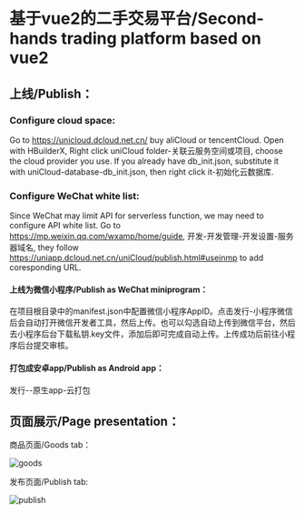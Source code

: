 # 基于vue2的二手交易平台/Second-hands trading platform based on vue2

## 上线/Publish：

### Configure cloud space:
Go to https://unicloud.dcloud.net.cn/ buy aliCloud or tencentCloud. Open with HBuilderX, Right click uniCloud folder-关联云服务空间或项目, choose the cloud provider you use. If you already have db_init.json, substitute it with uniCloud-database-db_init.json, then right click it-初始化云数据库.

### Configure WeChat white list:
Since WeChat may limit API for serverless function, we may need to configure API white list. Go to https://mp.weixin.qq.com/wxamp/home/guide, 开发-开发管理-开发设置-服务器域名, they follow https://uniapp.dcloud.net.cn/uniCloud/publish.html#useinmp to add coresponding URL.

#### 上线为微信小程序/Publish as WeChat miniprogram：
在项目根目录中的manifest.json中配置微信小程序AppID。点击发行-小程序微信后会自动打开微信开发者工具，然后上传。也可以勾选自动上传到微信平台，然后去小程序后台下载私钥.key文件，添加后即可完成自动上传。上传成功后前往小程序后台提交审核。
#### 打包成安卓app/Publish as Android app：
发行--原生app-云打包

## 页面展示/Page presentation：
商品页面/Goods tab：

![goods](https://github.com/xu-bu/vue2/blob/main/readmeIMG/goods.png)

发布页面/Publish tab:

![publish](https://github.com/xu-bu/vue2/blob/main/readmeIMG/publish.png)

